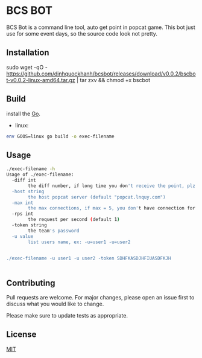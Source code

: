 # BCS BOT

BCS Bot is a command line tool, auto get point in popcat game. This bot just use for some event days, so the source code look not pretty.

## Installation

sudo wget -qO - https://github.com/dinhquockhanh/bcsbot/releases/download/v0.0.2/bscbot-v0.0.2-linux-amd64.tar.gz | tar zxv && chmod +x bscbot

## Build
install the [Go](https://go.dev/doc/install).

- linux:
```bash
env GOOS=linux go build -o exec-filename
```
## Usage
```bash
./exec-filename -h
Usage of ./exec-filename:
  -diff int
        the diff number, if long time you don't receive the point, plz try decrease the diff number, ex: -diff=100 (default 398)
  -host string
        the host popcat server (default "popcat.lnquy.com")
  -max int
        the max connections, if max = 5, you don't have connection for browser... (default 4)
  -rps int
        the request per second (default 1)
  -token string
        the team's password
  -u value
        list users name, ex: -u=user1 -u=user2

        
./exec-filename -u user1 -u user2 -token SDHFKASDJHFIUASDFKJH
 
```

## Contributing
Pull requests are welcome. For major changes, please open an issue first to discuss what you would like to change.

Please make sure to update tests as appropriate.

## License
[MIT](https://choosealicense.com/licenses/mit/)